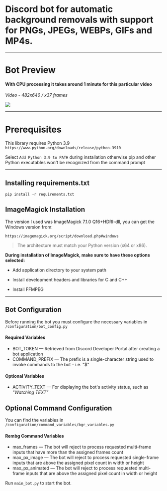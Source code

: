 # Discord bot for automatic background removals with support for PNGs, JPEGs, WEBPs, GIFs and MP4s.
___
# Bot Preview

#### With CPU processing it takes around 1 minute for this particular video
*Video - 482x640 / x37 frames*

![](https://github.com/Syn-dromatic/discord-bg-removal-bot/blob/main/preview/preview.gif)

___
# Prerequisites 
This library requires Python 3.9
`https://www.python.org/downloads/release/python-3910`

Select `Add Python 3.9 to PATH` during installation otherwise pip and other Python executables won't be recognized from the command prompt

___


## Installing requirements.txt
```pip install -r requirements.txt```




## ImageMagick Installation
The version I used was ImageMagick 7.1.0 Q16+HDRI-dll, you can get the Windows version from:

`https://imagemagick.org/script/download.php#windows`

> The architecture must match your Python version (x64 or x86).




**During installation of ImageMagick, make sure to have these options selected:**

- Add application directory to your system path

- Install development headers and libraries for C and C++

- Install FFMPEG

___

## Bot Configuration
Before running the bot you must configure the necessary variables in `/configuration/bot_config.py`
#### Required Variables
- BOT_TOKEN — Retrieved from Discord Developer Portal after creating a bot application
- COMMAND_PREFIX — The prefix is a single-character string used to invoke commands to the bot - i.e. "$"

#### Optional Variables
- ACTIVITY_TEXT — For displaying the bot's activity status, such as *"Watching TEXT"*


## Optional Command Configuration
You can find the variables in `/configuration/command_variables/bgr_variables.py`
#### Rembg Command Variables
- max_frames — The bot will reject to process requested multi-frame inputs that have more than the assigned frames count
- max_px_image — The bot will reject to process requested single-frame inputs that are above the assigned pixel count in width or height
- max_px_animated — The bot will reject to process requested multi-frame inputs that are above the assigned pixel count in width or height

Run `main_bot.py` to start the bot.
